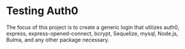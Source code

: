 # Testing Auth0
The focus of this project is to create a generic login that utilizes auth0, express, express-opened-connect, bcrypt, Sequelize, mysql, Node.js, Bulma, and any other package necessary.
